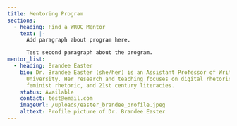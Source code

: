 ```yaml
---
title: Mentoring Program
sections:
  - heading: Find a WROC Mentor
    text: |-
      Add paragraph about program here.

      Test second paragraph about the program.
mentor_list:
  - heading: Brandee Easter
    bio: Dr. Brandee Easter (she/her) is an Assistant Professor of Writing at York
      University. Her research and teaching focuses on digital rhetoric,
      feminist rhetoric, and 21st century literacies.
    status: Available
    contact: test@email.com
    imageUrl: /uploads/easter_brandee_profile.jpeg
    alttext: Profile picture of Dr. Brandee Easter
---
```

